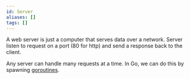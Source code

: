 ```yaml
---
id: Server
aliases: []
tags: []
---
```


A web server is just a computer that serves data over a network. Server listen to request on a port (80 for http) and send a response back to the client.

Any server can handle many requests at a time. In Go, we can do this by spawning [goroutines](https://go.dev/tour/concurrency).



